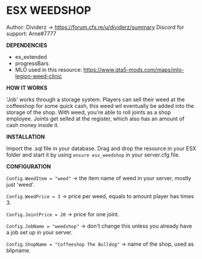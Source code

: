 # ESX WEEDSHOP
Author: Dividerz -> https://forum.cfx.re/u/dividerz/summary
Discord for support: Arne#7777

**DEPENDENCIES**

- es_extended
- progressBars
- MLO used in this resource: https://www.gta5-mods.com/maps/mlo-legion-weed-clinic

**HOW IT WORKS**

'Job' works through a storage system. Players can sell their weed at the coffeeshop for some quick cash, this weed wil eventually be added into the storage of the shop. With weed, you're able to roll joints as a shop employee. Joints get selled at the register, which also has an amount of cash money inside it. 

**INSTALLATION**

Import the .sql file in your database. Drag and drop the resource in your ESX folder and start it by using ```ensure esx_weedshop``` in your server.cfg file.

**CONFIGURATION**

`Config.WeedItem = "weed"` -> the item name of weed in your server, mostly just 'weed'.

`Config.WeedPrice = 3` -> price per weed, equals to amount player has times 3.

`Config.JointPrice = 20` -> price for one joint.

`Config.JobName = "weedshop"` -> don't change this unless you already have a job set up in your server.

`Config.ShopName = "Coffeeshop The Bulldog"` -> name of the shop, used as blipname.

